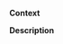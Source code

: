 <!--In contributing to this repository, you must follow our code of conduct.-->
<!--If it's just a typo fix, or a very small change, just describe it in 1-2 sentences
here and ignore everything below-->
<!--Remember that your code will be checked by the black formatter, pylint, codespell, and pytest.-->

**Context**
<!--Is this pull request in context of any issues? If so link them here
Remember to use 'resolves #0', 'closes #0' or something like that if this pull
request can resolve an issue when merged.-->

**Description**

<!--Clearly describe the changes you made, include before/after screenshots IF NEEDED-->

